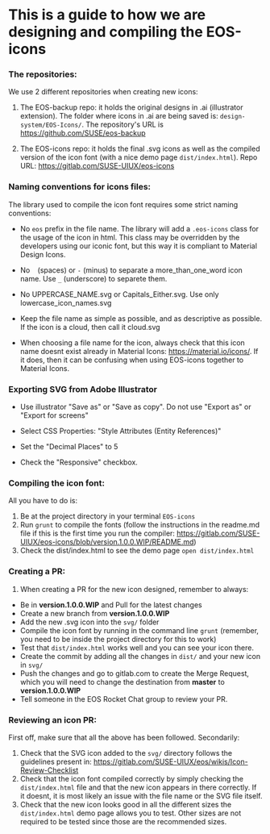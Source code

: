 # This is a guide to how we are designing and compiling the EOS-icons

### The repositories:

We use 2 different repositories when creating new icons:

1. The EOS-backup repo: it holds the original designs in .ai (illustrator extension). The folder where icons in .ai are being saved is: `design-system/EOS-Icons/`. The repository's URL is https://github.com/SUSE/eos-backup

2. The EOS-icons repo: it holds the final .svg icons as well as the compiled version of the icon font (with a nice demo page `dist/index.html`). Repo URL: https://gitlab.com/SUSE-UIUX/eos-icons

### Naming conventions for icons files:

The library used to compile the icon font requires some strict naming conventions:

- No `eos` prefix in the file name. The library will add a `.eos-icons` class for the usage of the icon in html. This class may be overridden by the developers using our iconic font, but this way it is compliant to Material Design Icons.

- No ` ` (spaces) or `-` (minus) to separate a more_than_one_word icon name. Use `_` (underscore) to separete them.

- No UPPERCASE_NAME.svg or Capitals_Either.svg. Use only lowercase_icon_names.svg

- Keep the file name as simple as possible, and as descriptive as possible. If the icon is a cloud, then call it cloud.svg

- When choosing a file name for the icon, always check that this icon name doesnt exist already in Material Icons: https://material.io/icons/. If it does, then it can be confusing when using EOS-icons together to Material Icons.

### Exporting SVG from Adobe Illustrator

- Use illustrator "Save as" or "Save as copy". Do not use "Export as" or "Export for screens"

- Select CSS Properties: "Style Attributes (Entity References)"

- Set the "Decimal Places" to 5

- Check the "Responsive" checkbox.

### Compiling the icon font:

All you have to do is:

1. Be at the project directory in your terminal `EOS-icons`
2. Run `grunt` to compile the fonts (follow the instructions in the readme.md file if this is the first time you run the compiler: https://gitlab.com/SUSE-UIUX/eos-icons/blob/version.1.0.0.WIP/README.md)
3. Check the dist/index.html to see the demo page `open dist/index.html`

### Creating a PR:

1. When creating a PR for the new icon designed, remember to always:
  - Be in **version.1.0.0.WIP** and Pull for the latest changes
  - Create a new branch from **version.1.0.0.WIP**
  - Add the new .svg icon into the `svg/` folder
  - Compile the icon font by running in the command line `grunt` (remember, you need to be inside the project directory for this to work)
  - Test that `dist/index.html` works well and you can see your icon there.
  - Create the commit by adding all the changes in `dist/` and your new icon in `svg/`
  - Push the changes and go to gitlab.com to create the Merge Request, which you will need to change the destination from **master** to **version.1.0.0.WIP**
  - Tell someone in the EOS Rocket Chat group to review your PR.

### Reviewing an icon PR:

First off, make sure that all the above has been followed. Secondarily:

1. Check that the SVG icon added to the `svg/` directory follows the guidelines present in: https://gitlab.com/SUSE-UIUX/eos/wikis/Icon-Review-Checklist
2. Check that the icon font compiled correctly by simply checking the `dist/index.html` file and that the new icon appears in there correctly. If it doesnt, it is most likely an issue with the file name or the SVG file itself.
3. Check that the new icon looks good in all the different sizes the `dist/index.html` demo page allows you to test. Other sizes are not required to be tested since those are the recommended sizes.